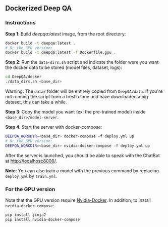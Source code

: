 ## Dockerized Deep QA

### Instructions

**Step 1**: Build *deepqa:latest* image, from the root directory:

```sh
docker build -t deepqa:latest .
# Or the GPU version:
docker build -t deepqa:latest -f Dockerfile.gpu .
```

**Step 2**: Run the `data-dirs.sh` script and indicate the folder were you want the docker data to be stored (model files, dataset, logs):

```sh
cd DeepQA/docker
./data_dirs.sh <base_dir>
```

Warning: The `data/` folder will be entirely copied from `DeepQA/data`. If you're not running the script from a fresh clone and have downloaded a big dataset, this can take a while.

**Step 3**: Copy the model you want (ex: the pre-trained model) inside `<base_dir>/model-server`.

**Step 4**: Start the server with docker-compose:

```sh
DEEPQA_WORKDIR=<base_dir> docker-compose -f deploy.yml up
# Or the GPU version:
DEEPQA_WORKDIR=<base_dir> nvidia-docker-compose -f deploy.yml up
```

After the server is launched, you should be able to speak with the ChatBot at [http://localhost:8000/](http://localhost:8000/).

**Note**: You can also train a model with the previous command by replacing `deploy.yml` by `train.yml`.

### For the GPU version

Note that the GPU version require [Nvidia-Docker](https://github.com/NVIDIA/nvidia-docker). In addition, to install `nvidia-docker-compose`:

```sh
pip install jinja2
pip install nvidia-docker-compose
```
